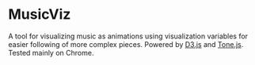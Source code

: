 # MusicViz

A tool for visualizing music as animations using visualization variables for easier following of more complex pieces. Powered by [D3.js](https://d3js.org/) and [Tone.js](https://tonejs.github.io/). Tested mainly on Chrome.
